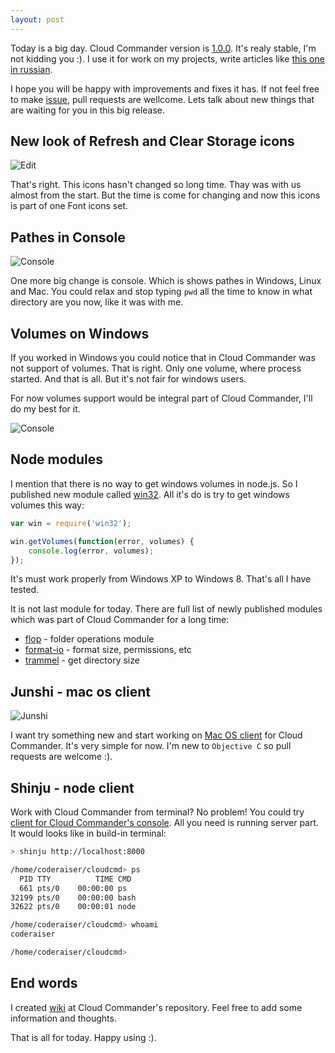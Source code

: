 ```yaml
---
layout: post
---
```


Today is a big day. Cloud Commander version is [1.0.0](https://github.com/coderaiser/cloudcmd/releases/tag/v1.0.0).
It's realy stable, I'm not kidding you :). I use it for work on my projects, write articles like [this one in russian](http://habrahabr.ru/post/226257/).

I hope you will be happy with improvements and fixes it has. If not feel free to make [issue](https://github.com/coderaiser/cloudcmd/issues/new),
pull requests are wellcome. Lets talk about new things that are waiting for you in this big release.

## New look of Refresh and Clear Storage icons

![Edit](http://files.cloudcmd.io/img/2014-07-03-cloud-commander-v1.0.0/path-buttons.png "Path Buttons")

That's right. This icons hasn't changed so long time. Thay was with us almost from the start.
But the time is come for changing and now this icons is part of one Font icons set.

## Pathes in Console

![Console](http://screen.cloudcmd.io/cloudcmd-v1.0.0-console.png "Console")

One more big change is console. Which is shows pathes in Windows, Linux and Mac.
You could relax and stop typing `pwd` all the time to know in what directory
are you now, like it was with me.

## Volumes on Windows

If you worked in Windows you could notice that in Cloud Commander was not
support of volumes. That is right. Only one volume, where process started.
And that is all. But it's not fair for windows users.

For now volumes support would be integral part of Cloud Commander,
I'll do my best for it.

![Console](http://screen.cloudcmd.io/cloudcmd-v1.0.0.png "Cloud Commander v1.0.0")


## Node modules

I mention that there is no way to get windows volumes in node.js. So I published
new module called [win32](http://github.com/coderaiser/win32).
All it's do is try to get windows volumes this way:

```js
var win = require('win32');

win.getVolumes(function(error, volumes) {
    console.log(error, volumes);
});

```
It's must work properly from Windows XP to Windows 8. That's all I have tested.

It is not last module for today. There are full list of newly published modules
which was part of Cloud Commander for a long time:

- [flop](http://github.com/coderaiser/flop "Flop") - folder operations module
- [format-io](http://github.com/coderaiser/format-io "Format") - format size, permissions, etc
- [trammel](http://github.com/coderaiser/trammel "Trammel") - get directory size

## Junshi - mac os client

![Junshi](https://raw.githubusercontent.com/coderaiser/junshi/master/img/junshi.png "Junshi")

I want try something new and start working on [Mac OS client](https://github.com/coderaiser/junshi "Mac OS Client") for Cloud Commander.
It's very simple for now. I'm new to `Objective C` so pull requests are welcome :).

## Shinju - node client

Work with Cloud Commander from terminal? No problem! You could try [client for Cloud Commander's console](https://github.com/coderaiser/shinju).
All you need is running server part. It would looks like in build-in terminal:

```sh
> shinju http://localhost:8000

/home/coderaiser/cloudcmd> ps
  PID TTY          TIME CMD
  661 pts/0    00:00:00 ps
32199 pts/0    00:00:00 bash
32622 pts/0    00:00:01 node

/home/coderaiser/cloudcmd> whoami
coderaiser

/home/coderaiser/cloudcmd>
```

## End words

I created [wiki](https://github.com/coderaiser/cloudcmd/wiki "Wiki") at Cloud Commander's repository.
Feel free to add some information and thoughts.

That is all for today. Happy using :).
